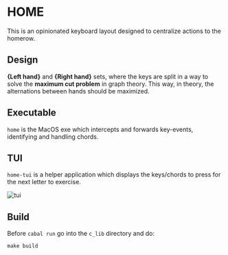 # HOME

This is an opinionated keyboard layout designed to centralize actions to the homerow.

## Design

**{Left hand}** and **{Right hand}** sets, where the keys are split in a way to solve the **maximum cut problem** in graph theory.
This way, in theory, the alternations between hands should be maximized.

## Executable

`home` is the MacOS exe which intercepts and forwards key-events, identifying and handling chords.

## TUI

`home-tui` is a helper application which displays the keys/chords to press for the next letter to exercise.

![tui](https://github.com/user-attachments/assets/d9ff1e92-8008-464b-9a05-66c68bce6ad1)

## Build

Before `cabal run` go into the `c_lib` directory and do:

```sr
make build
```
